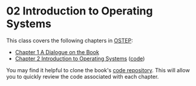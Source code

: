 # 02 Introduction to Operating Systems

This class covers the following chapters in [OSTEP](https://pages.cs.wisc.edu/~remzi/OSTEP/):

- [Chapter 1 A Dialogue on the Book](https://pages.cs.wisc.edu/~remzi/OSTEP/dialogue-threeeasy.pdf)
- [Chapter 2 Introduction to Operating Systems](https://pages.cs.wisc.edu/~remzi/OSTEP/intro.pdf) ([code](https://github.com/remzi-arpacidusseau/ostep-code/tree/master/intro))

You may find it helpful to clone the book's [code repository](https://github.com/remzi-arpacidusseau/ostep-code). This will allow you to quickly review the code associated with each chapter.
